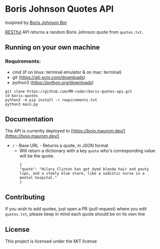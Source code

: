 # Boris Johnson Quotes API

Insipired by [Boris Johnson Bot](https://github.com/volcanicer/varsity/blob/master/Miscellaneous/borisbot.py)

[RESTful](https://restfulapi.net/) API returns a random Boris Johnson quote from `quotes.txt`.

## Running on your own machine
### Requirements:
* cmd (if on linux: terminal emulator & on mac: terminal)
* git (https://git-scm.com/downloads)
* python3 (https://python.org/downloads)

```
git clone https://github.com/MM-coder/boris-quotes-api.git
cd boris-quotes
python3 -m pip install -r requirements.txt
python3 main.py
```

## Documentation

The API is currently deployed to [https://bojo.maurom.dev/](https://bojo.maurom.dev/)

* `/` - Base URL - Returns a quote, in JSON format 
    - Will return a dictionary with a key `quote` who's corresponding value will be the quote.
        ```
        {
        "quote": "Hilary Clinton has got dyed blonde hair and pouty lips, and a steely blue stare, like a sadistic nurse in a mental hospital."
        }
        ```

## Contributing

If you wish to add quotes, just open a PR (pull request) where you edit `quotes.txt`, please keep in mind each quote should be on its own line

## License

This project is licensed under the MIT license